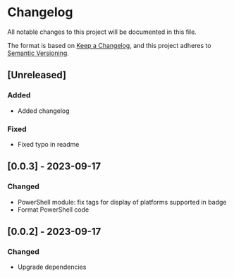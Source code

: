 <!-- markdownlint-configure-file {"MD024": { "siblings_only": true } } -->

# Changelog

All notable changes to this project will be documented in this file.

The format is based on [Keep a Changelog](https://keepachangelog.com/en/1.0.0/),
and this project adheres to
[Semantic Versioning](https://semver.org/spec/v2.0.0.html).

## [Unreleased]

### Added

- Added changelog

### Fixed

- Fixed typo in readme

## [0.0.3] - 2023-09-17

### Changed

- PowerShell module: fix tags for display of platforms supported in badge
- Format PowerShell code

## [0.0.2] - 2023-09-17

### Changed

- Upgrade dependencies

